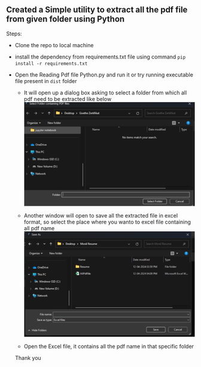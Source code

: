 ## Created a Simple utility to extract all the pdf file from given folder using Python

Steps:
- Clone the repo to local machine
- install the dependency from requirements.txt file using command `pip install -r requirements.txt`
- Open the Reading Pdf file Python.py and run it or try running executable file present in `dist` folder
  - It will open up a dialog box asking to select a folder from which all pdf need to be extracted like below
    ![Selecting Folder](https://github.com/monil37/ReadingAllPDF/blob/main/img/1.png)
    
  - Another window will open to save all the extracted file in excel format, so select the place where you wanto to excel file containing all pdf name
    ![Saving Extracted PDF](https://github.com/monil37/ReadingAllPDF/blob/main/img/2.png)

  - Open the Excel file, it contains all the pdf name in that specific folder


  Thank you

    
